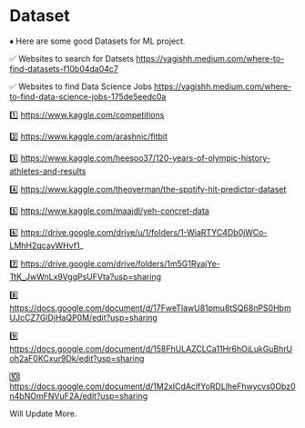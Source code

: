 # Dataset

♦️ Here are some good Datasets for ML project.

✅ Websites to search for Datsets https://vagishh.medium.com/where-to-find-datasets-f10b04da04c7

✅ Websites to find Data Science Jobs https://vagishh.medium.com/where-to-find-data-science-jobs-175de5eedc0a

1️⃣ https://www.kaggle.com/competitions

2️⃣ https://www.kaggle.com/arashnic/fitbit

3️⃣ https://www.kaggle.com/heesoo37/120-years-of-olympic-history-athletes-and-results

4️⃣ https://www.kaggle.com/theoverman/the-spotify-hit-predictor-dataset

5️⃣ https://www.kaggle.com/maajdl/yeh-concret-data

6️⃣ https://drive.google.com/drive/u/1/folders/1-WiaRTYC4Db0jWCo-LMhH2qcayWHvf1_ 

7️⃣ https://drive.google.com/drive/folders/1m5G1RyajYe-TtK_JwWnLx9VgqPsUFVta?usp=sharing

8️⃣ https://docs.google.com/document/d/17FweTlawU81pmu8tSQ68nPS0HbmUJcCZ7GlDjHaQP0M/edit?usp=sharing

9️⃣ https://docs.google.com/document/d/158FhULAZCLCa11Hr6hOiLukGuBhrUoh2aF0KCxur9Dk/edit?usp=sharing

🔟 https://docs.google.com/document/d/1M2xICdAclfYoRDLlheFhwycvs0Obz0n4bNOmFNVuF2A/edit?usp=sharing

Will Update More.
